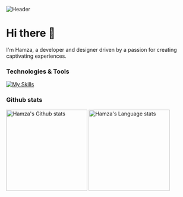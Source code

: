 ![Header](https://github.com/hamza-ouaddi/hamza-ouaddi/assets/80076862/ccc7acf0-c40d-432c-8dca-2831214f2293)

# Hi there 👋

<p>I'm Hamza, a developer and designer driven by a passion for creating captivating experiences.</p>

### Technologies & Tools

[![My Skills](https://skillicons.dev/icons?i=html,css,bootstrap,sass,tailwind,js,react,nodejs,express,mongodb,mysql,cs,dotnet,ps,ai,figma,blender)](https://skillicons.dev)

### Github stats

<p align="left">
<img height="218em"  src="https://github-readme-stats.vercel.app/api/top-langs/?username=hamza-ouaddi&layout=compact&langs_count=12&hide_border=true&role=owner,collaborator&theme=dark&bg_color=1A202C" alt="Hamza's Github stats"/>
<img height="218em"  src="https://github-readme-stats.vercel.app/api?username=hamza-ouaddi&show_icons=true&line_height=28&theme=default&hide_border=true&role=owner,collaborator&bg_color=1A202C" alt="Hamza's Language stats"/>
</p>
